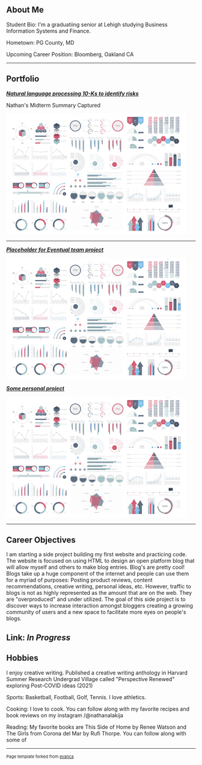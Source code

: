 ## About Me

Student Bio: I'm a graduatiing senior at Lehigh studying Business Information Systems and Finance. 

Hometown: PG County, MD

Upcoming Career Position: Bloomberg, Oakland CA


---

## Portfolio

<!-- You can link to other websites, PDFs in this repo, and other pages in this repo -->

_**[Natural language processing 10-Ks to identify risks](MidTermSummary)**_

Nathan's Midterm Summary Captured

<img src="images/dummy_thumbnail.jpg?raw=true"/>

---

_**[Placeholder for Eventual team project](https://donbowen.github.io/teamproject/)**_

<img src="images/dummy_thumbnail.jpg?raw=true"/>


_**[Some personal project](/pdf/HSURV21_PerspectiveRenewed.pdf)**_

<img src="images/dummy_thumbnail.jpg?raw=true"/>

---

## Career Objectives

I am starting a side project building my first website and practicing code. The website is focused on using HTML to design an open platform blog that will allow myself and others to make blog entries. Blog's are pretty cool! Blogs take up a huge component of the internet and people can use them for a myriad of purposes: Posting product reviews, content recommendations, creative writing, personal ideas, etc. However, traffic to blogs is not as highly represented as the amount that are on the web. They are "overproduced" and under utilized. The goal of this side project is to discover ways to increase interaction amongst bloggers creating a growing community of users and a new space to facilitate more eyes on people's blogs. 

Link: *In Progress*
---

## Hobbies

I enjoy creative writing. Published a creative writing anthology in Harvard Summer Research Undergrad Village called "Perspective Renewed" exploring Post-COVID ideas (2021)

Sports: Basketball, Football, Golf, Tennis. I love athletics.

Cooking: I love to cook. You can follow along with my favorite recipes and book reviews on my instagram /@nathanalakija

Reading: My favorite books are This Side of Home by Renee Watson and The Girls from Corona del Mar by Rufi Thorpe. You can follow along with some of


---
<p style="font-size:11px">Page template forked from <a href="https://github.com/evanca/quick-portfolio">evanca</a></p>
<!-- Remove above link if you don't want to attibute -->

